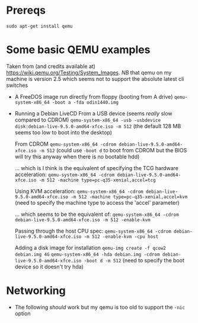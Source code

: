 # Prereqs

`sudo apt-get install qemu`

# Some basic QEMU examples

Taken from (and credits available at) https://wiki.qemu.org/Testing/System_Images. *NB* that qemu on my machine is version 2.5 which seems not to support the absolute latest cli switches

* A FreeDOS image run directly from floppy (booting from A drive)
  `qemu-system-x86_64 -boot a -fda odin1440.img`

* Running a Debian LiveCD
  From a USB device (seems _really_ slow compared to CDROM)
  `qemu-system-x86_64 -usb -usbdevice disk:debian-live-9.5.0-amd64-xfce.iso -m 512` (the default 128 MB seems too low to boot into the desktop)

  From CDROM
  `qemu-system-x86_64 -cdrom debian-live-9.5.0-amd64-xfce.iso -m 512` (could use `-boot d` to boot from CDROM but the BIOS will try this anyway when there is no bootable hdd)

  ... which is I think is the equivalent of specifying the TCG hardware acceleration:
  `qemu-system-x86_64 -cdrom debian-live-9.5.0-amd64-xfce.iso -m 512 -machine type=pc-q35-xenial,accel=tcg`

  Using KVM acceleration:
  `qemu-system-x86_64 -cdrom debian-live-9.5.0-amd64-xfce.iso -m 512 -machine type=pc-q35-xenial,accel=kvm` (need to specify the machine type to access the 'accel' parameter)

  ... which seems to be the equivalent of:
  `qemu-system-x86_64 -cdrom debian-live-9.5.0-amd64-xfce.iso -m 512 -enable-kvm`

  Passing through the host CPU spec:
  `qemu-system-x86_64 -cdrom debian-live-9.5.0-amd64-xfce.iso -m 512 -enable-kvm -cpu host`

  Adding a disk image for installation
  `qemu-img create -f qcow2 debian.img 4G`
  `qemu-system-x86_64 -hda debian.img -cdrom debian-live-9.5.0-amd64-xfce.iso -boot d -m 512` (need to specify the boot device so it doesn't try hda)

# Networking

* The following _should_ work but my qemu is too old to support the `-nic` option
